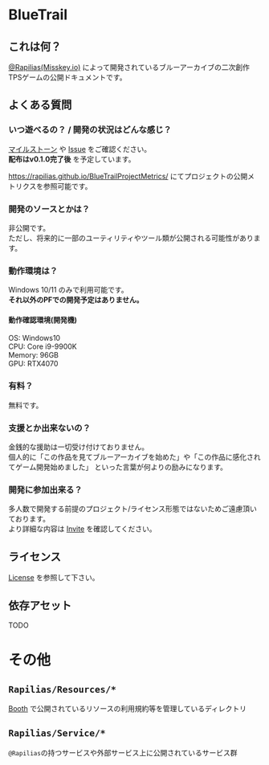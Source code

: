 # BlueTrail
## これは何？
[@Rapilias(Misskey.io)](https://misskey.io/@Rapilias) によって開発されているブルーアーカイブの二次創作TPSゲームの公開ドキュメントです。  
  
## よくある質問
### いつ遊べるの？ / 開発の状況はどんな感じ？
[マイルストーン](https://github.com/Rapilias/documents/milestones) や [Issue](https://github.com/Rapilias/documents/issues) をご確認ください。  
**配布はv0.1.0完了後** を予定しています。

https://rapilias.github.io/BlueTrailProjectMetrics/ にてプロジェクトの公開メトリクスを参照可能です。

### 開発のソースとかは？
非公開です。  
ただし、将来的に一部のユーティリティやツール類が公開される可能性があります。

### 動作環境は？
Windows 10/11 のみで利用可能です。  
**それ以外のPFでの開発予定はありません。**
#### 動作確認環境(開発機)
OS: Windows10  
CPU: Core i9-9900K  
Memory: 96GB  
GPU: RTX4070  

### 有料？
無料です。  

### 支援とか出来ないの？
金銭的な援助は一切受け付けておりません。  
個人的に「この作品を見てブルーアーカイブを始めた」や「この作品に感化されてゲーム開発始めました」 といった言葉が何よりの励みになります。

### 開発に参加出来る？
多人数で開発する前提のプロジェクト/ライセンス形態ではないためご遠慮頂いております。  
より詳細な内容は [Invite](./その他/Invite.md) を確認してください。

## ライセンス
[License](./その他/License.md) を参照して下さい。

## 依存アセット
TODO

# その他
## `Rapilias/Resources/*`
[Booth](https://rapilias.booth.pm/) で公開されているリソースの利用規約等を管理しているディレクトリ

## `Rapilias/Service/*`
`@Rapilias`の持つサービスや外部サービス上に公開されているサービス群
